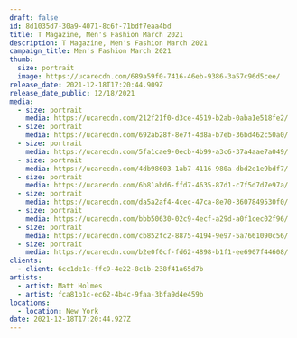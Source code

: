 ```yaml
---
draft: false
id: 8d1035d7-30a9-4071-8c6f-71bdf7eaa4bd
title: T Magazine, Men's Fashion March 2021
description: T Magazine, Men's Fashion March 2021
campaign_title: Men's Fashion March 2021
thumb:
  size: portrait
  image: https://ucarecdn.com/689a59f0-7416-46eb-9386-3a57c96d5cee/
release_date: 2021-12-18T17:20:44.909Z
release_date_public: 12/18/2021
media:
  - size: portrait
    media: https://ucarecdn.com/212f21f0-d3ce-4519-b2ab-0aba1e518fe2/
  - size: portrait
    media: https://ucarecdn.com/692ab28f-8e7f-4d8a-b7eb-36bd462c50a0/
  - size: portrait
    media: https://ucarecdn.com/5fa1cae9-0ecb-4b99-a3c6-37a4aae7a049/
  - size: portrait
    media: https://ucarecdn.com/4db98603-1ab7-4116-980a-dbd2e1e9bdf7/
  - size: portrait
    media: https://ucarecdn.com/6b81abd6-ffd7-4635-87d1-c7f5d7d7e97a/
  - size: portrait
    media: https://ucarecdn.com/da5a2af4-4cec-47ca-8e70-3607849530f0/
  - size: portrait
    media: https://ucarecdn.com/bbb50630-02c9-4ecf-a29d-a0f1cec02f96/
  - size: portrait
    media: https://ucarecdn.com/cb852fc2-8875-4194-9e97-5a7661090c56/
  - size: portrait
    media: https://ucarecdn.com/b2e0f0cf-fd62-4898-b1f1-ee6907f44608/
clients:
  - client: 6cc1de1c-ffc9-4e22-8c1b-238f41a65d7b
artists:
  - artist: Matt Holmes
  - artist: fca81b1c-ec62-4b4c-9faa-3bfa9d4e459b
locations:
  - location: New York
date: 2021-12-18T17:20:44.927Z
---
```

